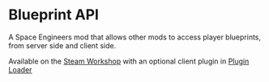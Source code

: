 # Blueprint API
A Space Engineers mod that allows other mods to access player blueprints, from server side and client side.

Available on the [Steam Workshop](https://steamcommunity.com/sharedfiles/filedetails/?id=3016793407) with an optional client plugin in [Plugin Loader](https://github.com/sepluginloader/PluginLoader)
